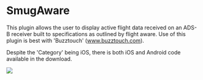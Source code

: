 # SmugAware

This plugin allows the user to display active flight data received on an ADS-B receiver built to specifications as outlined by flight aware.  Use of this plugin is best with 'Buzztouch' (www.buzztouch.com).

Despite the 'Category' being iOS, there is both iOS and Android code available in the download.


<p><img src="https://www.marianasgps.com/public/app_status_en.png"></p>
